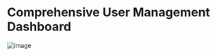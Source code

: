 # Comprehensive User Management Dashboard


![image](https://github.com/user-attachments/assets/5328b5ec-76fa-4494-b0ef-e046a0e038c4)
